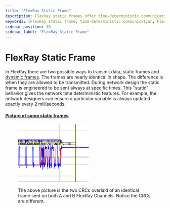 ```yaml
---
title: "FlexRay Static Frame"
description: FlexRay static frames offer time-deterministic communication by transmitting at predefined intervals, ensuring reliable updates in safety-critical systems.
keywords: [FlexRay static frame, time-deterministic communication, FlexRay CRC, static vs dynamic frame, FlexRay channels, FlexRay synchronization]
sidebar_position: 30
sidebar_label: "FlexRay Static Frame"
---
```


# FlexRay Static Frame

In FlexRay there are two possible ways to transmit data, static frames and [dynamic frames](../flexray-dynamic-frame). The frames are nearly identical in shape. The difference is when they are allowed to be transmitted. During network design the static frame is engineered to be sent always at specific times. This "static" behavior gives the network time deterministic features. For example, the network designers can ensure a particular variable is always updated exactly every 2 milliseconds.

#### [Picture of some static frames](/example-waveforms/flexray-frame-decode)

<div class="text--center">

<figure>

![image-22](../assets/image-22.png "image-22")
<figcaption>The above picture is the two CRCs overlaid of an identical frame sent on both A and B FlexRay Channels. Notice the CRCs are different.</figcaption>
</figure>
</div>